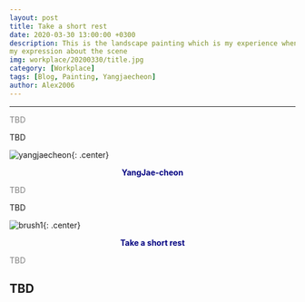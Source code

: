 ```yaml
---
layout: post
title: Take a short rest
date: 2020-03-30 13:00:00 +0300
description: This is the landscape painting which is my experience when I took a walk at yangjae-cheon last weekend.
my expression about the scene 
img: workplace/20200330/title.jpg
category: [Workplace]
tags: [Blog, Painting, Yangjaecheon]
author: Alex2006
---
```

  
  
------
<span style="color:gray">
TBD
</span>  

> <span style="color:silver">
TBD
</span>

![yangjaecheon]({{site.baseurl}}/assets/img/workplace/20200330/yangjaecheon.jpg){: .center}
**<center><span style="color:navy">YangJae-cheon</span></center>** 

<span style="color:gray">
TBD
</span>

> <span style="color:silver">
TBD
</span>

![brush1]({{site.baseurl}}/assets/img/workplace/20200330/rest.jpg){: .center}
**<center><span style="color:navy">Take a short rest</span></center>** 

<span style="color:gray">
TBD
</span>

> <span style="color:silver">
TBD
</span>
------
